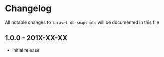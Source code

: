 # Changelog

All notable changes to `laravel-db-snapshots` will be documented in this file

## 1.0.0 - 201X-XX-XX

- initial release
